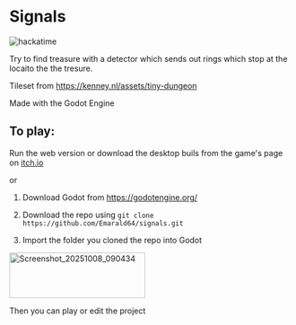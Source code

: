 # Signals
![hackatime](https://hackatime-badge.hackclub.com/U0785D5VDEK/signals)

Try to find treasure with a detector which sends out rings which stop at the locaito the the tresure.

Tileset from https://kenney.nl/assets/tiny-dungeon

Made with the Godot Engine

## To play:

Run the web version or download the desktop buils from the game's page on [itch.io](https://xanderath.itch.io/signals)

or

1. Download Godot from https://godotengine.org/

2. Download the repo using
``git clone https://github.com/Emarald64/signals.git``

4. Import the folder you cloned the repo into Godot 

<img width="242" height="81" alt="Screenshot_20251008_090434" src="https://github.com/user-attachments/assets/1e9504e7-3593-41b7-af27-6276a2f9500b" />

Then you can play or edit the project
